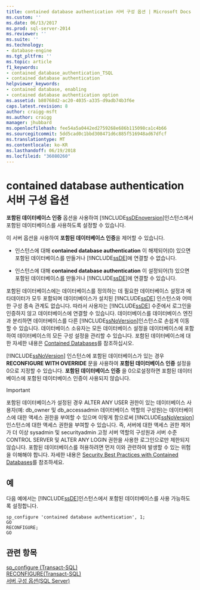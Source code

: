 ```yaml
---
title: contained database authentication 서버 구성 옵션 | Microsoft Docs
ms.custom: ''
ms.date: 06/13/2017
ms.prod: sql-server-2014
ms.reviewer: ''
ms.suite: ''
ms.technology:
- database-engine
ms.tgt_pltfrm: ''
ms.topic: article
f1_keywords:
- contained_database_authentication_TSQL
- contained database authentication
helpviewer_keywords:
- contained database, enabling
- contained database authentication option
ms.assetid: b80768d2-ac20-4035-a335-d9adb74b3f6e
caps.latest.revision: 8
author: craigg-msft
ms.author: craigg
manager: jhubbard
ms.openlocfilehash: fee54a5a0442ed2759268e686b115098ca1c4b66
ms.sourcegitcommit: 5dd5cad0c1bbd308471d6c885f516948ad67dfcf
ms.translationtype: MT
ms.contentlocale: ko-KR
ms.lasthandoff: 06/19/2018
ms.locfileid: "36080260"
---
```

# <a name="contained-database-authentication-server-configuration-option"></a>contained database authentication 서버 구성 옵션
  **포함된 데이터베이스 인증** 옵션을 사용하여 [!INCLUDE[ssDEnoversion](../../includes/ssdenoversion-md.md)]인스턴스에서 포함된 데이터베이스를 사용하도록 설정할 수 있습니다.  
  
 이 서버 옵션을 사용하여 **포함된 데이터베이스 인증**을 제어할 수 있습니다.  
  
-   인스턴스에 대해 **contained database authentication** 이 해제되어(0) 있으면 포함된 데이터베이스를 만들거나 [!INCLUDE[ssDE](../../includes/ssde-md.md)]에 연결할 수 없습니다.  
  
-   인스턴스에 대해 **contained database authentication** 이 설정되어(1) 있으면 포함된 데이터베이스를 만들거나 [!INCLUDE[ssDE](../../includes/ssde-md.md)]에 연결할 수 있습니다.  
  
 포함된 데이터베이스에는 데이터베이스를 정의하는 데 필요한 데이터베이스 설정과 메타데이터가 모두 포함되며 데이터베이스가 설치된 [!INCLUDE[ssDE](../../includes/ssde-md.md)] 인스턴스와 어떠한 구성 종속 관계도 없습니다. 따라서 사용자는 [!INCLUDE[ssDE](../../includes/ssde-md.md)] 수준에서 로그인을 인증하지 않고 데이터베이스에 연결할 수 있습니다. 데이터베이스를 데이터베이스 엔진과 분리하면 데이터베이스를 다른 [!INCLUDE[ssNoVersion](../../includes/ssnoversion-md.md)]인스턴스로 손쉽게 이동할 수 있습니다. 데이터베이스 소유자는 모든 데이터베이스 설정을 데이터베이스에 포함하여 데이터베이스의 모든 구성 설정을 관리할 수 있습니다. 포함된 데이터베이스에 대한 자세한 내용은 [Contained Databases](../../relational-databases/databases/contained-databases.md)를 참조하십시오.  
  
 [!INCLUDE[ssNoVersion](../../includes/ssnoversion-md.md)] 인스턴스에 포함된 데이터베이스가 있는 경우 **RECONFIGURE WITH OVERRIDE** 문을 사용하여 **포함된 데이터베이스 인증** 설정을 0으로 지정할 수 있습니다. **포함된 데이터베이스 인증** 을 0으로설정하면 포함된 데이터베이스에 포함된 데이터베이스 인증이 사용되지 않습니다.  
  
> [!IMPORTANT]  
>  포함된 데이터베이스가 설정된 경우 ALTER ANY USER 권한이 있는 데이터베이스 사용자(예: db_owner 및 db_accessadmin 데이터베이스 역할의 구성원)는 데이터베이스에 대한 액세스 권한을 부여할 수 있으며 이렇게 함으로써 [!INCLUDE[ssNoVersion](../../includes/ssnoversion-md.md)]인스턴스에 대한 액세스 권한을 부여할 수 있습니다. 즉, 서버에 대한 액세스 권한 제어가 더 이상 sysadmin 및 securityadmin 고정 서버 역할의 구성원과 서버 수준 CONTROL SERVER 및 ALTER ANY LOGIN 권한을 사용한 로그인으로만 제한되지 않습니다. 포함된 데이터베이스를 허용하려면 먼저 이와 관련하여 발생할 수 있는 위험을 이해해야 합니다. 자세한 내용은 [Security Best Practices with Contained Databases](../../relational-databases/databases/security-best-practices-with-contained-databases.md)를 참조하세요.  
  
## <a name="examples"></a>예  
 다음 예에서는 [!INCLUDE[ssDE](../../includes/ssde-md.md)]인스턴스에서 포함된 데이터베이스를 사용 가능하도록 설정합니다.  
  
```tsql  
sp_configure 'contained database authentication', 1;  
GO  
RECONFIGURE;  
GO  
```  
  
## <a name="see-also"></a>관련 항목  
 [sp_configure &#40;Transact-SQL&#41;](/sql/relational-databases/system-stored-procedures/sp-configure-transact-sql)   
 [RECONFIGURE&#40;Transact-SQL&#41;](/sql/t-sql/language-elements/reconfigure-transact-sql)   
 [서버 구성 옵션&#40;SQL Server&#41;](server-configuration-options-sql-server.md)  
  
  
